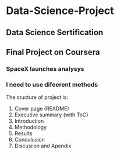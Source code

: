 # Data-Science-Project
## Data Science Sertification
## Final Project on Coursera 
### SpaceX launches analysys
### I need to use difeerent methods
The stucture of project is:
1. Cover page (README)
2. Executive summary (with ToC)
3. Introduction
4. Methodology
5. Results
6. Conculusion
7. Discusiion and Apendix
